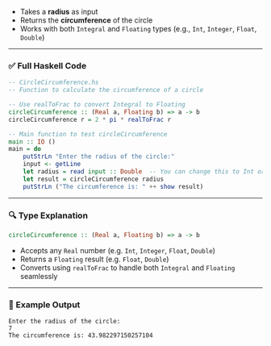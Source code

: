 

* Takes a **radius** as input
* Returns the **circumference** of the circle
* Works with both `Integral` and `Floating` types (e.g., `Int`, `Integer`, `Float`, `Double`)

---

### ✅ Full Haskell Code

```haskell
-- CircleCircumference.hs
-- Function to calculate the circumference of a circle

-- Use realToFrac to convert Integral to Floating
circleCircumference :: (Real a, Floating b) => a -> b
circleCircumference r = 2 * pi * realToFrac r

-- Main function to test circleCircumference
main :: IO ()
main = do
    putStrLn "Enter the radius of the circle:"
    input <- getLine
    let radius = read input :: Double  -- You can change this to Int or Integer
    let result = circleCircumference radius
    putStrLn ("The circumference is: " ++ show result)
```

---

### 🔍 Type Explanation

```haskell
circleCircumference :: (Real a, Floating b) => a -> b
```

* Accepts any `Real` number (e.g. `Int`, `Integer`, `Float`, `Double`)
* Returns a `Floating` result (e.g. `Float`, `Double`)
* Converts using `realToFrac` to handle both `Integral` and `Floating` seamlessly

---

### 🧪 Example Output

```
Enter the radius of the circle:
7
The circumference is: 43.982297150257104
